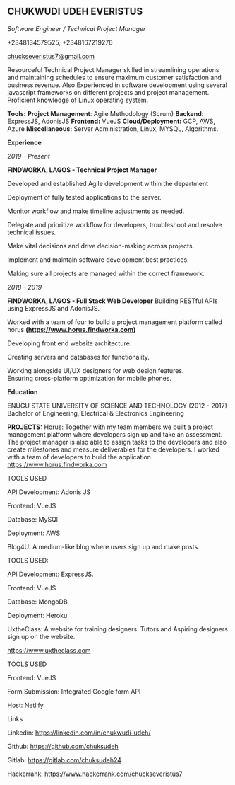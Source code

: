 ## **CHUKWUDI UDEH EVERISTUS**
*Software Engineer / Technical Project Manager*  

+2348134579525, +2348167219276  

chuckseveristus7@gmail.com  


Resourceful Technical Project Manager skilled in streamlining operations and maintaining schedules to ensure maximum customer satisfaction and business revenue. Also Experienced in software development using several javascript frameworks on different projects and project management. Proficient knowledge of Linux operating system.  

**Tools:**
**Project Management**: Agile Methodology (Scrum)
**Backend**: ExpressJS, AdonisJS 
**Frontend:** VueJS
**Cloud/Deployment:** GCP, AWS, Azure
**Miscellaneous:** Server Administration, Linux, MYSQL, Algorithms.

**Experience**  

*2019 - Present*

**FINDWORKA, LAGOS  - Technical Project Manager**	 	 	

Developed and established Agile development within the department  

Deployment of fully tested applications to the server.		 	 

Monitor workflow and make timeline adjustments as needed. 

Delegate and prioritize workflow for developers, troubleshoot and resolve technical issues.	

Make vital decisions and drive decision-making across projects. 	 	

Implement and maintain software development best practices.	 	 	

Making sure all projects are managed within the correct framework.  



*2018 - 2019*	 	 	

**FINDWORKA, LAGOS  - Full Stack Web Developer**
Building RESTful APIs using ExpressJS and AdonisJS.	 	 	

Worked with a team of four to build a project management platform called horus 
**(https://www.horus.findworka.com)**

Developing front end website architecture.	 	 	

Creating servers and databases for functionality.	 	 	

Working alongside UI/UX designers for web design features.	 	 	
Ensuring cross-platform optimization for mobile phones.

**Education**

ENUGU STATE UNIVERSITY OF SCIENCE AND TECHNOLOGY (2012 - 2017)
Bachelor of Engineering, Electrical & Electronics Engineering 	 
	 	
**PROJECTS:**
Horus: Together with my team members we built a project management platform where developers sign up and take an assessment. The project manager is also able to assign tasks to the developers and also create milestones and measure deliverables for the developers. I worked with a team of developers to build the application.
 https://www.horus.findworka.com
 
TOOLS USED

API Development: Adonis JS 

Frontend:  VueJS 

Database: MySQl 

Deployment: AWS 

	 	 	
Blog4U: A medium-like blog where users sign up and make posts.

TOOLS USED:

API Development: ExpressJS. 	

Frontend: VueJS

Database: MongoDB

Deployment: Heroku

	 	 	
UxtheClass: A website for training designers. Tutors and Aspiring designers sign up on the website.

https://www.uxtheclass.com 

TOOLS USED	

Frontend: VueJS 	

Form Submission: Integrated Google form API

Host: Netlify.

Links

Linkedin: https://linkedin.com/in/chukwudi-udeh/

Github: https://github.com/chuksudeh

Gitlab: https://gitlab.com/chuksudeh24

Hackerrank: https://www.hackerrank.com/chuckseveristus7



